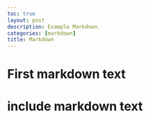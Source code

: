 ```yaml
---
toc: true
layout: post
description: Example Markdown.
categories: [markdown]
title: Markdown
---
```



# First markdown text
# include markdown text